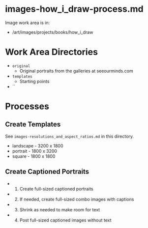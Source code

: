 
# images-how_i_draw-process.md

Image work area is in:
- /art/images/projects/books/how_i_draw

# Work Area Directories

- `original`
  - Original portraits from the galleries at seeourminds.com
- `templates`
  - Starting points
- ``

# Processes

## Create Templates

See `images-resolutions_and_aspect_ratios.md` in this directory.
- landscape - 3200 x 1800
- portrait - 1800 x 3200
- square - 1800 x 1800

## Create Captioned Portraits

- 1. Create full-sized captioned portraits
- 2. If needed, create full-sized combo images with captions
- 3. Shrink as needed to make room for text
- 4. Post full-sized captioned images without text

